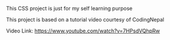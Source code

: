 This CSS project is just for my self learning purpose

This project is based on a tutorial video courtesy of CodingNepal

Video Link: https://www.youtube.com/watch?v=7HPsdVQhpRw
